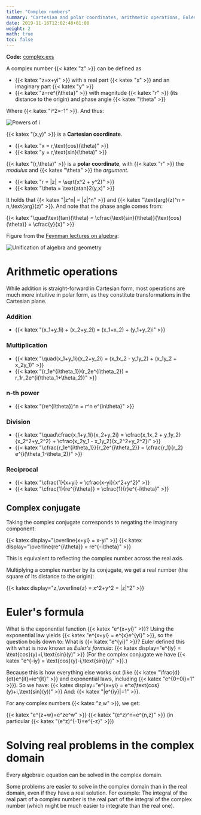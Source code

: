 ```yaml
---
title: "Complex numbers"
summary: "Cartesian and polar coordinates, arithmetic operations, Euler's formula."
date: 2019-11-16T12:02:48+01:00
weight: 2
math: true
toc: false
---
```


**Code:** [complex.exs](https://github.com/cunger/simulacron/blob/master/complex.exs)

A complex number {{< katex "z" >}} can be defined as

* {{< katex "z=x+yi" >}}
  with a real part {{< katex "x" >}} and an imaginary part {{< katex "y" >}}
* {{< katex "z=re^{i\theta}" >}}
  with magnitude {{< katex "r" >}} (its distance to the origin) and phase angle {{< katex "\theta" >}}

Where {{< katex "i^2=-1" >}}. And thus:

![Powers of i](/images/docs/powers-of-i.png)

{{< katex "(x,y)" >}} is a **Cartesian coordinate**.

* {{< katex "x = r\,\text{cos}(\theta)" >}}
* {{< katex "y = r\,\text{sin}(\theta)" >}}

{{< katex "(r,\theta)" >}} is a **polar coordinate**, with {{< katex "r" >}} the _modulus_ and {{< katex "\theta" >}} the _argument_.

* {{< katex "r = |z| = \sqrt{x^2 + y^2}" >}}
* {{< katex "\theta = \text{atan}2(y,x)" >}}

It holds that {{< katex "|z^n| = |z|^n" >}} and {{< katex "\text{arg}(z)^n = n\,\text{arg}(z)" >}}. And note that the phase angle comes from:

{{< katex "\quad\text{tan}(\theta) = \cfrac{\text{sin}(\theta)}{\text{cos}(\theta)} = \cfrac{y}{x}" >}}

Figure from the [Feynman lectures on algebra](http://www.feynmanlectures.caltech.edu/I_22.html):

![Unification of algebra and geometry](/images/docs/complex-number.png)

# Arithmetic operations

While addition is straight-forward in Cartesian form, most operations are much more intuitive in polar form, as they constitute transformations in the Cartesian plane.

### Addition

* {{< katex "(x_1+y_1i) + (x_2+y_2i) = (x_1+x_2) + (y_1+y_2)i" >}}

### Multiplication

* {{< katex "\quad(x_1+y_1i)(x_2+y_2i) = (x_1x_2 - y_1y_2) + (x_1y_2 + x_2y_1)" >}}
* {{< katex "(r_1e^{i\theta_1})(r_2e^{i\theta_2}) = r_1r_2e^{i(\theta_1+\theta_2)}" >}}

### n-th power

* {{< katex "(re^{i\theta})^n = r^n e^{in\theta}" >}}

### Division

* {{< katex "\quad\cfrac{x_1+y_1i}{x_2+y_2i} = \cfrac{x_1x_2 + y_1y_2}{x_2^2+y_2^2} + \cfrac{x_2y_1 - x_1y_2}{x_2^2+y_2^2}i" >}}
* {{< katex "\cfrac{r_1e^{i\theta_1}}{r_2e^{i\theta_2}} = \cfrac{r_1}{r_2} e^{i(\theta_1-\theta_2)}" >}}

### Reciprocal

* {{< katex "\cfrac{1}{x+yi} = \cfrac{x-yi}{x^2+y^2}" >}}
* {{< katex "\cfrac{1}{re^{i\theta}} = \cfrac{1}{r}e^{-i\theta}" >}}

## Complex conjugate

Taking the complex conjugate corresponds to negating the imaginary component:

{{< katex display="\overline{x+yi} = x-yi" >}}
{{< katex display="\overline{re^{i\theta}} = re^{-i\theta}" >}}

This is equivalent to reflecting the complex number across the real axis.

Multiplying a complex number by its conjugate, we get a real number (the square of its distance to the origin):

{{< katex display="z\,\overline{z} = x^2+y^2 = |z|^2" >}}

# Euler's formula

What is the exponential function {{< katex "e^{x+yi}" >}}? Using the exponential law yields {{< katex "e^{x+yi} = e^{x}e^{yi}" >}}, so the question boils down to: What is {{< katex "e^{yi}" >}}? Euler defined this with what is now known as _Euler's formula_:
{{< katex display="e^{iy} = \text{cos}(y)+i\,\text{sin}(y)" >}}
(For the complex conjugate we have {{< katex "e^{-iy} = \text{cos}(y)-i\,\text{sin}(y)" >}}.)

Because this is how everything else works out (like {{< katex "\frac{d}{dt}e^{it}=ie^{it}" >}} and exponential laws, including {{< katex "e^{0+0i}=1" >}}). So we have:
{{< katex display="e^{x+yi} = e^x(\text{cos}(y)+i\,\text{sin}(y))" >}}
And: {{< katex "|e^{iy}|=1" >}}.

For any complex numbers {{< katex "z,w" >}}, we get:

{{< katex "e^{z+w}=e^ze^w" >}}
{{< katex "(e^z)^n=e^{n\,z}" >}} (in particular {{< katex "(e^z)^{-1}=e^{-z}" >}})

# Solving real problems in the complex domain

Every algebraic equation can be solved in the complex domain.

Some problems are easier to solve in the complex domain than in the real domain, even if they have a real solution. For example: The integral of the real part of a complex number is the real part of the integral of the complex number (which might be much easier to integrate than the real one).
